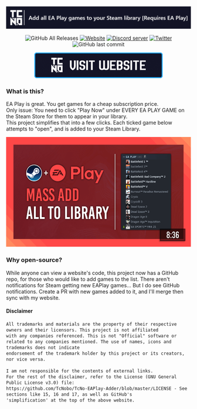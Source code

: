 
<p align="center">
  <a href="https://tcno.co/">
    <img src="/other/Banner.png"></a>
</p>
<p align="center">
  <img alt="GitHub All Releases" src="https://img.shields.io/github/downloads/TcNobo/TcNo-EAPlay-Adder/total?logo=GitHub&style=flat-square">
  <a href="https://tcno.co/">
    <img alt="Website" src="/other/img/web.svg" height=20"></a>
  <a href="https://s.tcno.co/AccSwitcherDiscord">
    <img alt="Discord server" src="https://img.shields.io/discord/217649733915770880?label=Discord&logo=discord&style=flat-square"></a>
  <a href="https://twitter.com/TcNobo">
    <img alt="Twitter" src="https://img.shields.io/twitter/follow/TcNobo?label=Follow%20%40TcNobo&logo=Twitter&style=flat-square"></a>
  <img alt="GitHub last commit" src="https://img.shields.io/github/last-commit/TcNobo/TcNo-EAPlay-Adder?logo=GitHub&style=flat-square">
</p>

<p align="center"><a target="_blank" href="https://tcno.co/Projects/EAPlayAdder/">
  <img alt="Download latest" src="/other/ViewWebsite.png" height=70"></a>
</p>
 
### What is this?

EA Play is great. You get games for a cheap subscription price.  
Only issue: You need to click "Play Now" under EVERY EA PLAY GAME on the Steam Store for them to appear in your library.  
This project simplifies that into a few clicks. Each ticked game below attempts to "open", and is added to your Steam Library.

<p align="center">
	<a href="https://youtu.be/8dyyfvfuYIY">
	    <img alt="Website" src="/other/Guide.png" target="_blank" height=300">
	</a>
</p>

### Why open-source?

While anyone can view a website's code, this project now has a GitHub repo, for those who would like to add games to the list. There aren't notifications for Steam getting new EAPlay games... But I do see GitHub notifications. Create a PR with new games added to it, and I'll merge then sync with my website.


#### Disclaimer

```
All trademarks and materials are the property of their respective owners and their licensors. This project is not affiliated
with any companies referenced. This is not "Official" software or related to any companies mentioned. The use of names, icons and trademarks does not indicate
endorsement of the trademark holder by this project or its creators, nor vice versa.

I am not responsible for the contents of external links.
For the rest of the disclaimer, refer to the License (GNU General Public License v3.0) file:
https://github.com/TcNobo/TcNo-EAPlay-Adder/blob/master/LICENSE - See sections like 15, 16 and 17, as well as GitHub's
'simplification' at the top of the above website.

```